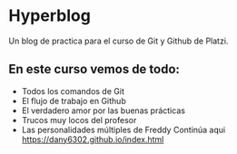 # Hyperblog
Un blog de practica para el curso de Git y Github de Platzi.
## En este curso vemos de todo:
* Todos los comandos de Git
* El flujo de trabajo en Github
* El verdadero amor por las buenas prácticas
* Trucos muy locos del profesor
* Las personalidades múltiples de Freddy
Continúa aqui https://dany6302.github.io/index.html

